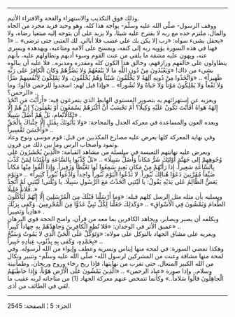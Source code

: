 ------------------------------------------------------------------------

وذلك فوق التكذيب والاستهزاء والقحة والافتراء الأثيم.  
ووقف الرسول- صلّى الله عليه وسلّم- يواجه هذا كله، وهو وحيد فريد مجرد من
الجاه والمال، ملتزم حده مع ربه لا يقترح عليه شيئا، ولا يزيد على أن يتوجه
إليه مبتغيا رضاه، ولا يحفل بشيء سواه: «رب إلا يكن بك علي غضب فلا أبالي.
لك العتبى حتى ترضى» .. «1»  
فهنا في هذه السورة يؤويه ربه إلى كنفه، ويمسح على آلامه ومتاعبه، ويهدهده
ويسري عنه، ويهون عليه مشقة ما يلقى من عنت القوم وسوء أدبهم وتطاولهم
عليه، بأنهم يتطاولون على خالقهم ورازقهم، وخالق هذا الكون كله ومقدره
ومدبره.. فلا عليه أن ينالوه بشيء من ذاك! «وَيَعْبُدُونَ مِنْ دُونِ اللَّهِ ما لا
يَنْفَعُهُمْ وَلا يَضُرُّهُمْ وَكانَ الْكافِرُ عَلى رَبِّهِ ظَهِيراً» .. «وَاتَّخَذُوا مِنْ دُونِهِ آلِهَةً لا
يَخْلُقُونَ شَيْئاً وَهُمْ يُخْلَقُونَ، وَلا يَمْلِكُونَ لِأَنْفُسِهِمْ ضَرًّا وَلا نَفْعاً وَلا يَمْلِكُونَ مَوْتاً
وَلا حَياةً وَلا نُشُوراً» .. «وإذا قيل لهم: اسجدوا للرحمن قالوا: وما الرحمن؟»
..  
ويعزيه عن استهزائهم به بتصوير المستوي الهابط الذي يتمرغون فيه: «أَرَأَيْتَ مَنِ
اتَّخَذَ إِلهَهُ هَواهُ أَفَأَنْتَ تَكُونُ عَلَيْهِ وَكِيلًا؟ أَمْ تَحْسَبُ أَنَّ أَكْثَرَهُمْ يَسْمَعُونَ أَوْ
يَعْقِلُونَ؟ إِنْ هُمْ إِلَّا كَالْأَنْعامِ، بَلْ هُمْ أَضَلُّ سَبِيلًا!» .  
ويعده العون والمساعدة في معركة الجدل والمحاجة: «وَلا يَأْتُونَكَ بِمَثَلٍ إِلَّا
جِئْناكَ بِالْحَقِّ وَأَحْسَنَ تَفْسِيراً» ..  
وفي نهاية المعركة كلها يعرض عليه مصارع المكذبين من قبل: قوم موسى ونوح
وعاد وثمود وأصحاب الرس وما بين ذلك من قرون.  
ويعرض عليه نهايتهم التعيسة في سلسلة من مشاهد القيامة: «الَّذِينَ يُحْشَرُونَ عَلى
وُجُوهِهِمْ إِلى جَهَنَّمَ أُوْلئِكَ شَرٌّ مَكاناً وَأَضَلُّ سَبِيلًا» .. «بَلْ كَذَّبُوا بِالسَّاعَةِ وَأَعْتَدْنا
لِمَنْ كَذَّبَ بِالسَّاعَةِ سَعِيراً. إِذا رَأَتْهُمْ مِنْ مَكانٍ بَعِيدٍ سَمِعُوا لَها تَغَيُّظاً وَزَفِيراً.
وَإِذا أُلْقُوا مِنْها مَكاناً ضَيِّقاً مُقَرَّنِينَ دَعَوْا هُنالِكَ ثُبُوراً. لا تَدْعُوا الْيَوْمَ ثُبُوراً
واحِداً وَادْعُوا ثُبُوراً كَثِيراً» .. «وَيَوْمَ يَعَضُّ الظَّالِمُ عَلى يَدَيْهِ يَقُولُ: يا لَيْتَنِي
اتَّخَذْتُ مَعَ الرَّسُولِ سَبِيلًا. يا وَيْلَتى! لَيْتَنِي لَمْ أَتَّخِذْ فُلاناً خَلِيلًا..»  
ويسليه بأن مثله مثل الرسل كلهم قبله: «وَما أَرْسَلْنا قَبْلَكَ مِنَ الْمُرْسَلِينَ إِلَّا
إِنَّهُمْ لَيَأْكُلُونَ الطَّعامَ وَيَمْشُونَ فِي الْأَسْواقِ» .. «وَكَذلِكَ جَعَلْنا لِكُلِّ نَبِيٍّ عَدُوًّا مِنَ
الْمُجْرِمِينَ. وَكَفى بِرَبِّكَ هادِياً وَنَصِيراً» .  
ويكلفه أن يصبر ويصابر، ويجاهد الكافرين بما معه من قرآن، واضح الحجة قوي
البرهان عميق الأثر في الوجدان: «فَلا تُطِعِ الْكافِرِينَ وَجاهِدْهُمْ بِهِ جِهاداً كَبِيراً»
..  
ويغريه على مشاق الجهاد بالتوكل على مولاه: «وَتَوَكَّلْ عَلَى الْحَيِّ الَّذِي لا يَمُوتُ
وَسَبِّحْ بِحَمْدِهِ، وَكَفى بِهِ بِذُنُوبِ عِبادِهِ خَبِيراً» ..  
وهكذا تمضي السورة: في لمحة منها إيناس وتسرية وعطف وإيواء من الله لرسوله.
وفي لمحة منها مشاقة وعنت من المشركين لرسول الله- صلّى الله عليه وسلّم-
وتتبير ونكال من الله الكبير المتعال. حتى تقرب من نهايتها، فإذا ريح رخاء
وروح وريحان، وطمأنينة وسلام.. وإذا صورة «عباد الرحمن» .. «الَّذِينَ يَمْشُونَ
عَلَى الْأَرْضِ هَوْناً، وَإِذا خاطَبَهُمُ الْجاهِلُونَ قالُوا سَلاماً..» وكأنما تتمخض عنهم
معركة الجهاد (1) من مناجاته لربه عقيب ما لقي في الطائف من أذى.

------------------------------------------------------------------------

الجزء: 5 ¦ الصفحة: 2545
